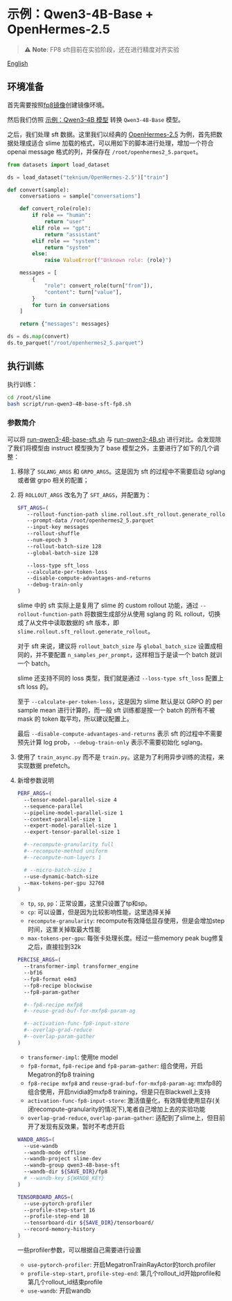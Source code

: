 # 示例：Qwen3-4B-Base + OpenHermes-2.5
> ⚠️ **Note**:
> FP8 sft目前在实验阶段，还在进行精度对齐实验


[English](../en/sft_fp8.md)

## 环境准备

首先需要按照[fp8镜像](../../docker/Dockerfile.fp8)创建镜像环境。

然后我们仿照 [示例：Qwen3-4B 模型](./models/qwen3-4B.md) 转换 `Qwen3-4B-Base` 模型。

之后，我们处理 sft 数据。这里我们以经典的 [OpenHermes-2.5](https://huggingface.co/datasets/teknium/OpenHermes-2.5) 为例，首先把数据处理成适合 slime 加载的格式，可以用如下的脚本进行处理，增加一个符合 openai message 格式的列，并保存在 `/root/openhermes2_5.parquet`。

```python
from datasets import load_dataset

ds = load_dataset("teknium/OpenHermes-2.5")["train"]

def convert(sample):
    conversations = sample["conversations"]

    def convert_role(role):
        if role == "human":
            return "user"
        elif role == "gpt":
            return "assistant"
        elif role == "system":
            return "system"
        else:
            raise ValueError(f"Unknown role: {role}")

    messages = [
        {
            "role": convert_role(turn["from"]),
            "content": turn["value"],
        }
        for turn in conversations
    ]

    return {"messages": messages}

ds = ds.map(convert)
ds.to_parquet("/root/openhermes2_5.parquet")
```

## 执行训练

执行训练：

```bash
cd /root/slime
bash script/run-qwen3-4B-base-sft-fp8.sh
```

### 参数简介

可以将 [run-qwen3-4B-base-sft.sh](../../scripts/run-qwen3-4B-base-sft.sh) 与 [run-qwen3-4B.sh](../../scripts/run-qwen3-4B.sh) 进行对比。会发现除了我们将模型由 instruct 模型换为了 base 模型之外，主要进行了如下的几个调整：

1. 移除了 `SGLANG_ARGS` 和 `GRPO_ARGS`。这是因为 sft 的过程中不需要启动 sglang 或者做 grpo 相关的配置；

2. 将 `ROLLOUT_ARGS` 改名为了 `SFT_ARGS`，并配置为：

   ```bash
   SFT_ARGS=(
      --rollout-function-path slime.rollout.sft_rollout.generate_rollout
      --prompt-data /root/openhermes2_5.parquet
      --input-key messages
      --rollout-shuffle
      --num-epoch 3
      --rollout-batch-size 128
      --global-batch-size 128
   
      --loss-type sft_loss
      --calculate-per-token-loss
      --disable-compute-advantages-and-returns
      --debug-train-only
   )
   ```

   slime 中的 sft 实际上是复用了 slime 的 custom rollout 功能，通过 `--rollout-function-path` 将数据生成部分从使用 sglang 的 RL rollout，切换成了从文件中读取数据的 sft 版本，即 `slime.rollout.sft_rollout.generate_rollout`。

   对于 sft 来说，建议将 `rollout_batch_size` 与 `global_batch_size` 设置成相同的，并不要配置 `n_samples_per_prompt`，这样相当于是读一个 batch 就训一个 batch。

   slime 还支持不同的 loss 类型，我们就是通过 `--loss-type sft_loss` 配置上 sft loss 的。

   至于 `--calculate-per-token-loss`，这是因为 slime 默认是以 GRPO 的 per sample mean 进行计算的，而一般 sft 训练都是按一个 batch 的所有不被 mask 的 token 取平均，所以建议配置上。

   最后 `--disable-compute-advantages-and-returns` 表示 sft 的过程中不需要预先计算 log prob，`--debug-train-only` 表示不需要初始化 sglang。

3. 使用了 `train_async.py` 而不是 `train.py`。这是为了利用异步训练的流程，来实现数据 prefetch。

4. 新增参数说明
   
    ```bash
    PERF_ARGS=(
      --tensor-model-parallel-size 4
      --sequence-parallel
      --pipeline-model-parallel-size 1
      --context-parallel-size 1
      --expert-model-parallel-size 1
      --expert-tensor-parallel-size 1
    
      #--recompute-granularity full
      #--recompute-method uniform
      #--recompute-num-layers 1
    
      # --micro-batch-size 1
      --use-dynamic-batch-size
      --max-tokens-per-gpu 32768
    )
    ```
   
   - `tp`, `sp`, `pp`：正常设置，这里只设置了tp和sp。
   - `cp`: 可以设置，但是因为比较影响性能，这里选择关掉
   - `recompute-granularity`: recompute有效降低显存使用，但是会增加step时间，这里关掉取最大性能
   - `max-tokens-per-gpu`: 每张卡处理长度。经过一些memory peak bug修复之后，直接拉到32k

   ```bash
   PERCISE_ARGS=(
     --transformer-impl transformer_engine
     --bf16
     --fp8-format e4m3
     --fp8-recipe blockwise
     --fp8-param-gather
   
     #--fp8-recipe mxfp8
     #--reuse-grad-buf-for-mxfp8-param-ag
   
     #--activation-func-fp8-input-store
     #--overlap-grad-reduce
     #--overlap-param-gather
   )
   ```
   
   - `transformer-impl`: 使用te model
   - `fp8-format`, `fp8-recipe` and `fp8-param-gather`: 组合使用，开启Megatron的fp8 training
   - `fp8-recipe mxfp8` and `reuse-grad-buf-for-mxfp8-param-ag`: mxfp8的组合使用，开启nvidia的mxfp8 training，但是只在Blackwell上支持
   - `activation-func-fp8-input-store`: 激活值量化，有效降低使用显存(关闭recompute-granularity的情况下),笔者自己增加上去的实验功能
   - `overlap-grad-reduce`, `overlap-param-gather`: 适配到了slime上，但目前开了发现有反效果，暂时不考虑开启

   ```bash
   WANDB_ARGS=(
     --use-wandb
     --wandb-mode offline
     --wandb-project slime-dev
     --wandb-group qwen3-4B-base-sft
     --wandb-dir ${SAVE_DIR}/fp8
     # --wandb-key ${WANDB_KEY}
   )

   TENSORBOARD_ARGS=(
     --use-pytorch-profiler
     --profile-step-start 16
     --profile-step-end 18
     --tensorboard-dir ${SAVE_DIR}/tensorboard/
     --record-memory-history
   )
   ```
   一些profiler参数，可以根据自己需要进行设置
   - `use-pytorch-profiler`: 开启MegatronTrainRayActor的torch.profiler
   - `profile-step-start`, `profile-step-end`: 第几个rollout_id开始profile和第几个rollout_id结束profile
   - `use-wandb`: 开启wandb